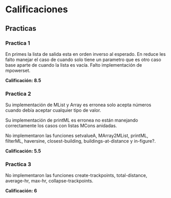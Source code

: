# Calificaciones

## Practicas

### Practica 1

En primes la lista de salida esta en orden inverso al esperado.
En reduce les falto manejar el caso de cuando solo tiene un parametro que
es otro caso base aparte de cuando la lista es vacía.
Falto implementación de mpowerset.

**Calificación: 8.5**

### Practica 2

Su implementación de MList y Array es erronea solo acepta números cuando debía
aceptar cualquier tipo de valor.

Su implementación de printML es erronea no están manejando correctamente los casos con listas MCons anidadas.

No implementaron las funciones setvalueA, MArray2MList, printML, filterML, haversine, closest-building, buildings-at-distance y in-figure?.

**Calificación: 5.5**

### Practica 3
No implementaron las funciones create-trackpoints, total-distance, average-hr,
max-hr, collapse-trackpoints.

**Calificación: 6**